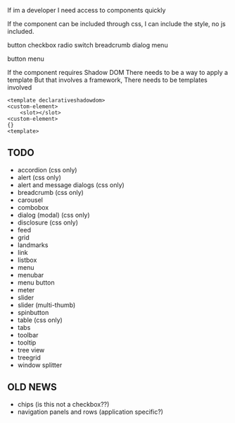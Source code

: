 If im a developer I need access to components quickly

If the component can be included through css,
I can include the style, no js included.

button
checkbox
radio
switch
breadcrumb
dialog
menu


button
menu

If the component requires Shadow DOM
There needs to be a way to apply a template
But that involves a framework, There needs to be
templates involved

```hmtl
<template declarativeshadowdom>
<custom-element>
	<slot></slot>
<custom-element>
{}
<template>
```

## TODO

* accordion (css only)
* alert (css only)
* alert and message dialogs (css only)
* breadcrumb (css only)
* carousel
* combobox
* dialog (modal) (css only)
* disclosure (css only)
* feed
* grid
* landmarks
* link
* listbox
* menu
* menubar
* menu button
* meter
* slider
* slider (multi-thumb)
* spinbutton
* table (css only)
* tabs
* toolbar
* tooltip
* tree view
* treegrid
* window splitter

## OLD NEWS

* chips (is this not a checkbox??)
* navigation panels and rows (application specific?)
